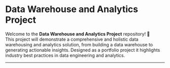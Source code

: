 # Data Warehouse and Analytics Project

Welcome to the **Data Warehouse and Analytics Project** repository! 🚀  
This project will demonstrate a comprehensive and holistic data warehousing and analytics solution, from building a data warehouse to generating actionable insights. Designed as a portfolio project it highlights industry best practices in data engineering and analytics.

---
